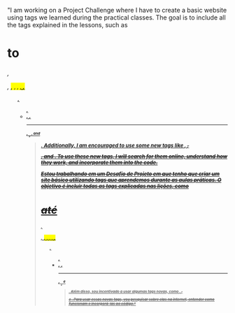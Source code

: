 "I am working on a Project Challenge where I have to create a basic website using tags we learned during the practical classes.
The goal is to include all the tags explained in the lessons, such as <h1> to <h6>, <p>, <mark>, <small>, <i>, <u>, <strong>, <ol>,
<ul>, <li>, <a>, <hr>, <sub>, <sup>, and <blockquote>. Additionally, I am encouraged to use some new tags like <font>, <del>, <p>, and <abbr>.
  To use these new tags, I will search for them online, understand how they work, and incorporate them into the code.

Estou trabalhando em um Desafio de Projeto em que tenho que criar um site básico utilizando tags que aprendemos durante as aulas práticas.
O objetivo é incluir todas as tags explicadas nas lições, como <h1> até <h6>, <p>, <mark>, <small>, <i>, <u>, <strong>, <ol>, <ul>, <li>, <a>,
<hr>, <sub>, <sup> e <blockquote>. Além disso, sou incentivado a usar algumas tags novas, como <font>, <del>, <p> e <abbr>. Para usar essas novas tags,
vou pesquisar sobre elas na internet, entender como funcionam e incorporá-las ao código."
